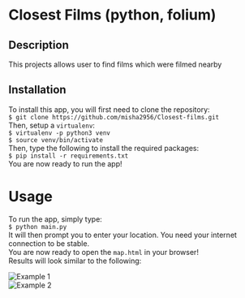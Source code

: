 # Closest Films (python, folium)

## Description

This projects allows user to find films which were filmed nearby

## Installation

To install this app, you will first need to clone the repository:\
```$ git clone https://github.com/misha2956/Closest-films.git```\
Then, setup a `virtualenv`:\
```$ virtualenv -p python3 venv```\
```$ source venv/bin/activate```\
Then, type the following to install the required packages:\
```$ pip install -r requirements.txt```\
You are now ready to run the app!

# Usage

To run the app, simply type:\
```$ python main.py```\
It will then prompt you to enter your location. You need your internet connection to be stable.\
You are now ready to open the `map.html` in your browser!\
Results will look similar to the following:

![Example 1](examples/img_Lviv.png?raw=true "Example 1")\
![Example 2](examples/img_NewYork.png?raw=true "Example 2")